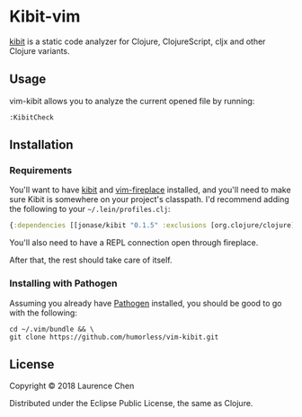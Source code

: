 # Kibit-vim

[kibit](https://github.com/jonase/kibit) is a static code analyzer for Clojure, ClojureScript, cljx and other Clojure variants.

## Usage

vim-kibit allows you to analyze the current opened file by running:

`:KibitCheck`


## Installation

### Requirements

You'll want to have [kibit](https://github.com/jonase/kibit) and [vim-fireplace](https://github.com/tpope/vim-fireplace/) installed, and you'll need to make sure Kibit is somewhere on your project's classpath. I'd recommend adding the following to your `~/.lein/profiles.clj`:

```clojure
{:dependencies [[jonase/kibit "0.1.5" :exclusions [org.clojure/clojure]]]}
```

You'll also need to have a REPL connection open through fireplace.

After that, the rest should take care of itself.

### Installing with Pathogen

Assuming you already have [Pathogen](https://github.com/tpope/vim-pathogen) installed, you should be good to go with the following:

```
cd ~/.vim/bundle && \
git clone https://github.com/humorless/vim-kibit.git
```

## License

Copyright © 2018 Laurence Chen 

Distributed under the Eclipse Public License, the same as Clojure.
